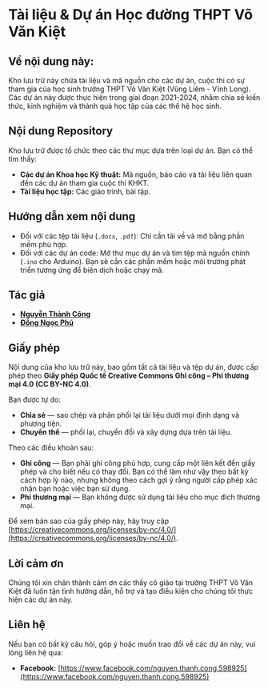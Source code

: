 # Tài liệu & Dự án Học đường THPT Võ Văn Kiệt

## Về nội dung này:
Kho lưu trữ này chứa tài liệu và mã nguồn cho các dự án, cuộc thi có sự tham gia của học sinh trường THPT Võ Văn Kiệt (Vũng Liêm - Vĩnh Long). Các dự án này được thực hiện trong giai đoạn 2021-2024, nhằm chia sẻ kiến thức, kinh nghiệm và thành quả học tập của các thế hệ học sinh.

## Nội dung Repository
Kho lưu trữ được tổ chức theo các thư mục dựa trên loại dự án. Bạn có thể tìm thấy:
* **Các dự án Khoa học Kỹ thuật:** Mã nguồn, báo cáo và tài liệu liên quan đến các dự án tham gia cuộc thi KHKT.
* **Tài liệu học tập:** Các giáo trình, bài tập.

## Hướng dẫn xem nội dung
* Đối với các tệp tài liệu (`.docx`, `.pdf`): Chỉ cần tải về và mở bằng phần mềm phù hợp.
* Đối với các dự án code: Mở thư mục dự án và tìm tệp mã nguồn chính (`.ino` cho Arduino). Bạn sẽ cần các phần mềm hoặc môi trường phát triển tương ứng để biên dịch hoặc chạy mã.

## Tác giả
* [**Nguyễn Thành Công**](https://github.com/VNthcong520712)
* [**Đồng Ngọc Phú**](https://github.com/PhuJhDong2302)

## Giấy phép

Nội dung của kho lưu trữ này, bao gồm tất cả tài liệu và tệp dự án, được cấp phép theo **Giấy phép Quốc tế Creative Commons Ghi công – Phi thương mại 4.0 (CC BY-NC 4.0)**.

Bạn được tự do:
* **Chia sẻ** — sao chép và phân phối lại tài liệu dưới mọi định dạng và phương tiện.
* **Chuyển thể** — phối lại, chuyển đổi và xây dựng dựa trên tài liệu.

Theo các điều khoản sau:
* **Ghi công** — Bạn phải ghi công phù hợp, cung cấp một liên kết đến giấy phép và cho biết nếu có thay đổi. Bạn có thể làm như vậy theo bất kỳ cách hợp lý nào, nhưng không theo cách gợi ý rằng người cấp phép xác nhận bạn hoặc việc bạn sử dụng.
* **Phi thương mại** — Bạn không được sử dụng tài liệu cho mục đích thương mại.

Để xem bản sao của giấy phép này, hãy truy cập [https://creativecommons.org/licenses/by-nc/4.0/](https://creativecommons.org/licenses/by-nc/4.0/).

## Lời cảm ơn
Chúng tôi xin chân thành cảm ơn các thầy cô giáo tại trường THPT Võ Văn Kiệt đã luôn tận tình hướng dẫn, hỗ trợ và tạo điều kiện cho chúng tôi thực hiện các dự án này.

## Liên hệ
Nếu bạn có bất kỳ câu hỏi, góp ý hoặc muốn trao đổi về các dự án này, vui lòng liên hệ qua:
* **Facebook:** [https://www.facebook.com/nguyen.thanh.cong.598925](https://www.facebook.com/nguyen.thanh.cong.598925)
